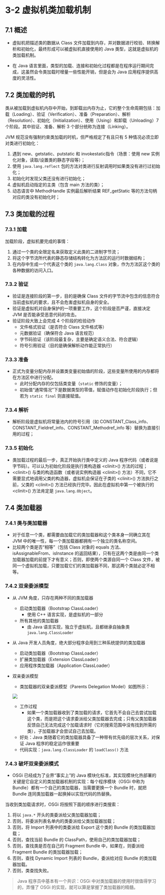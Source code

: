 #  3-2  虚拟机类加载机制

##  7.1  概述

- 虚拟机把描述类的数据从 Class 文件加载到内存，并对数据进行校验、转换解析和初始化，最终形成可以被虚拟机直接使用的 Java 类型，这就是虚拟机的类加载机制。

- 在 Java 语言里面，类型的加载、连接和初始化过程都是在程序运行期间完成，这虽然会令类加载时增量一些性能开销，但是会为 Java 应用程序提供高度的灵活性。

##  7.2  类加载的时机

类从被加载到虚拟机内存中开始，到卸载出内存为止，它的整个生命周期包括：加载（Loading）、验证（Verification）、准备（Preparation）、解析（Resolution）、初始化（Initialization）、使用（Using）和卸载（Unloading）7 个阶段。其中验证、准备、解析 3 个部分统称为连接（Linking）。



JVM 规范没有强制约束类加载的时机，但严格规定了有且只有 5 种情况必须立即对类进行初始化：

1. 遇到 new、getstatic、putstatic 和 invokestatic指令（场景：使用 new 实例化对象，读取/设置类的静态字段等）；
2. 使用 `java.lang.reflect` 包的方法对类进行反射调用时如果类没有进行过初始化；
3. 初始化时发现父类还没有进行初始化；
4. 虚拟机启动指定的主类（包含 main 方法的类）；
5. 动态语言中 MethodHandle 实例最后解析结果 REF_getStatic 等的方法句柄对应的类没有初始化时；

##  7.3  类加载的过程

###  7.3.1  加载

加载阶段，虚拟机要完成的事情：

1. 通过一个类的全限定名来获取定义此类的二进制字节流；
2. 将这个字节流所代表的静态存储结构转化为方法区的运行时数据结构；
3. 在内存中生成一个代表这个类的 `java.lang.Class` 对象，作为方法区这个类的各种数据的访问入口。

###  7.3.2  验证

- 验证是连接阶段的第一步，目的是确保 Class 文件的字节流中包含的信息符合当前虚拟机的要求，且不会危害虚拟机自身的安全。
- 验证是虚拟机对自身保护的一项重要工作，这个阶段是否严谨，直接决定 JVM 是否能承受恶意代码的攻击。
- 验证阶段大致上会完成 4 个阶段的检验动作
  - 文件格式验证（是否符合 Class 文件格式等）
  - 元数据验证（确保符合 Java 语言规范）
  - 字节码验证（该阶段最复杂，主要是确定语义合法、符合逻辑）
  - 符号引用验证（目的是确保解析动作能正常执行）

###  7.3.3  准备

- 正式为变量分配内存并设置类变量初始值的阶段，这些变量所使用的内存都将在方法区中进行分配。
  - 此时分配内存的仅包括类变量（`static` 修饰的变量）；
  - 初始值“通常情况”下是数据类型的零值，赋值动作在初始化阶段执行；但若为 `static final` 则直接赋值。

###  7.3.4  解析

- 解析阶段是虚拟机将常量池内的符号引用（如 CONSTANT_Class_info、CONSTANT_Fieldref_info、CONSTANT_Methodref_info 等）替换为直接引用的过程；

###  7.3.5  初始化

- 类加载过程的最后一步，真正开始执行类中定义的 Java 程序代码（或者说是字节码）。可以认为初始化阶段是执行类构造器 &lt;clinit&gt;() 方法的过程；
- &lt;clinit&gt;() 与类的构造函数（或者说实例构造器 &lt;clinit&gt;() 方法）不同，它不需要显式地调用父类的构造器，虚拟机会保证在子类的 &lt;clinit&gt;() 方法执行之前，父类的 &lt;clinit&gt;() 方法已经执行完毕。因此在虚拟机中第一个被执行的 &lt;clinit&gt;() 方法肯定是 `java.lang.Object`。

##  7.4  类加载器

###  7.4.1  类与类加载器

- 对于任意一个类，都需要由加载它的类加载器和这个类本身一同确立其在 JVM 中的唯一性，每一个类加载器都拥有一个独立的类名称空间。
- 比较两个类是否“相等”（包括 Class 对象的 equals 方法、isAssignableFrom、isInstance 的返回结果），只有在这两个类是由同一个类加载器加载的前提下才有意义；否则，即使两个类源自同一个 Class 文件，被同一个虚拟机加载，只要加载它们的类加载器不同，那这两个类就必定不相等。

###  7.4.2  双亲委派模型

- 从 JVM 角度，只存在两种不同的类加载器
  - 启动类加载器（Bootstrap ClassLoader）
    - 使用 C++ 语言实现，是虚拟机的一部分
  - 所有其他的类加载器
    - 由 Java 语言实现，独立于虚拟机，且都继承自抽象类 `java.lang.ClassLoader`

- 从 Java 开发人员角度，绝大部分程序会用到三种系统提供的类加载器

  - 启动类加载器（Bootstrap ClassLoader）
  - 扩展类加载器（Extension ClassLoader）
  - 应用程序类加载器（Application ClassLoader）

- 双亲委派模型

  - 类加载器的双亲委派模型（Parents Delegation Model）如图所示：

  ![](https://github.com/JiaoXR/ReadingNotes/blob/master/pics/JVM/parents_delegation_model.png)

  - 工作过程
    - 如果一个类加载器收到了类加载的请求，它首先不会自己去尝试加载这个类，而是把这个请求委派给父类加载器去完成；只有父类加载器反馈自己无法完成这个加载请求时（它的搜索范围中没有找到所需的类），子加载器才会尝试自己去加载。
  - 好处：Java 类随着它的类加载器具备了一种带有优先级的层次关系，对保证 Java 程序的稳定运作很重要
  - 代码实现：`java.lang.ClassLoader` 的 `loadClass()` 方法

###  7.4.3  破坏双亲委派模式

- OSGi 已经成为了业界“事实上”的 Java 模块化标准，其实现模块化热部署的关键是它自定义的类加载器机制的实现：每个程序模块（OSGi 中称为 Bundle）都有一个自己的类加载器，当需要更换一个 Bundle 时，就把 Bundle 连同类加载器一起换掉以实现代码的热替换。

当收到类加载请求时，OSGi 将按照下面的顺序进行类搜索：

1. 将以 `java.*` 开头的类委派给父类加载器加载；
2. 否则，将委派列表名单内的类委派给父类加载器加载；
3. 否则，将 Import 列表中的类委派给 Export 这个类的 Bundle 的类加载器加载；
4. 否则，查找当前 Bundle 的 ClassPath，使用自己的类加载器加载；
5. 否则，查找类是否在自己的 Fragment Bundle 中，如果在，则委派给 Fragment Bundle 的类加载器加载；
6. 否则，查找 Dynamic Import 列表的 Bundle，委派给对应 Bundle 的类加载器加载。
7. 否则，类查找失败。

> Java 程序员中基本有一个共识：OSGi 中对类加载器的使用时很值得学习的，弄懂了 OSGi 的实现，就可以算是掌握了类加载器的精髓。

